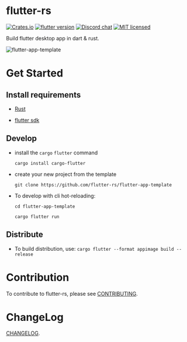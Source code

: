 # flutter-rs

[![Crates.io][crates-badge]][crates-url]
[![flutter version][flutter-badge]][flutter-url]
[![Discord chat][discord-badge]][discord-url]
[![MIT licensed][mit-badge]][mit-url]

Build flutter desktop app in dart & rust.

![flutter-app-template][flutter-app-template]

# Get Started

## Install requirements

- [Rust](https://www.rust-lang.org/tools/install)

- [flutter sdk](https://flutter.io)

## Develop
- install the `cargo` `flutter` command

    `cargo install cargo-flutter`
    
- create your new project from the template

    `git clone https://github.com/flutter-rs/flutter-app-template`

- To develop with cli hot-reloading:

    `cd flutter-app-template`
    
    `cargo flutter run`

## Distribute
- To build distribution, use:
    `cargo flutter --format appimage build --release`

# Contribution
To contribute to flutter-rs, please see [CONTRIBUTING](CONTRIBUTING.md).

# ChangeLog
[CHANGELOG](CHANGELOG.md).

[flutter-badge]: https://img.shields.io/badge/flutter-v1.9.1-blueviolet.svg
[flutter-url]: https://flutter.dev/
[discord-badge]: https://img.shields.io/discord/743549843632423053?label=discord
[discord-url]: https://discord.gg/WwdAE6p
[crates-badge]: https://img.shields.io/crates/v/flust-engine.svg
[crates-url]: https://crates.io/crates/flust-engine
[mit-badge]: https://img.shields.io/badge/license-MIT-blue.svg
[mit-url]: LICENSE-MIT
[flutter-app-template]: https://user-images.githubusercontent.com/741807/72476798-5a99e280-37ee-11ea-9e08-b0175ae21ad6.png
